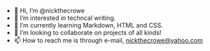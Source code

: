 - 👋 Hi, I’m @nickthecrowe
- 👀 I’m interested in techncal writing.
- 🌱 I’m currently learning Markdown, HTML and CSS.
- 💞️ I’m looking to collaborate on projects of all kinds!
- 📫 How to reach me is through e-mail, nickthecrowe@yahoo.com

<!---
nickthecrowe/nickthecrowe is a ✨ special ✨ repository because its `README.md` (this file) appears on your GitHub profile.
You can click the Preview link to take a look at your changes.
--->
